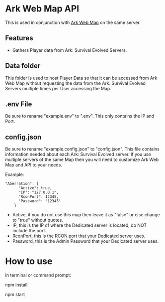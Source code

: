 # Ark Web Map API
This is used in conjunction with [Ark Web Map](https://github.com/GlobalGamer2015/ArkWebMap) on the same server.

## Features
- Gathers Player data from Ark: Survival Evolved Servers.

## Data folder
This folder is used to host Player Data so that it can be accessed from Ark Web Map without requesting the data from the Ark: Survival Evolved Servers multiple times per User accessing the Map.

## .env File
Be sure to rename "example.env" to ".env".
This only contains the IP and Port.

## config.json
Be sure to rename "example.config.json" to "config.json". 
This file contains information needed about each Ark: Survival Evolved server. 
If you use multiple servers of the same Map then you will need to customize Ark Web Map and API to your needs.

Example:
```
"Aberration": {
      "Active": true,
      "IP": "127.0.0.1",
      "RconPort": 12345,
      "Password": "12345"
    }
```

- Active, if you do not use this map then leave it as "false" or else change to "true" without quotes.
- IP, this is the IP of where the Dedicated server is located, do NOT include the port.
- RconPort, this is the RCON port that your Dedicated server uses.
- Password, this is the Admin Password that your Dedicated server uses.


# How to use

In terminal or command prompt:

npm install

npm start
